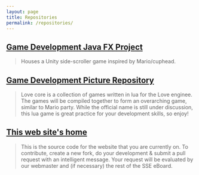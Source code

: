 ```yaml
---
layout: page
title: Repositories
permalink: /repositories/
---
```




## [Game Development Java FX Project](https://github.com/GracieHorton/gamedev_javafxproject)

>Houses a Unity side-scroller game inspired by Mario/cuphead. 

## [Game Development Picture Repository](https://github.com/Acais/LoveCore)
>Love core is a collection of games written in lua for the Love enginee. The games will be compiled together to form an overarching game, similar to Mario party. While the official name is still under discussion, this lua game is great practice for your development skills, so enjoy!


## [This web site's home](https://github.com/msoe-sse/msoe-sse.github.io)

>This is the source code for the website that you are currently on. To contribute, create a new fork, do your development & submit a pull request with an intelligent message. Your request will be evaluated by our webmaster and (if necessary) the rest of the SSE eBoard.

